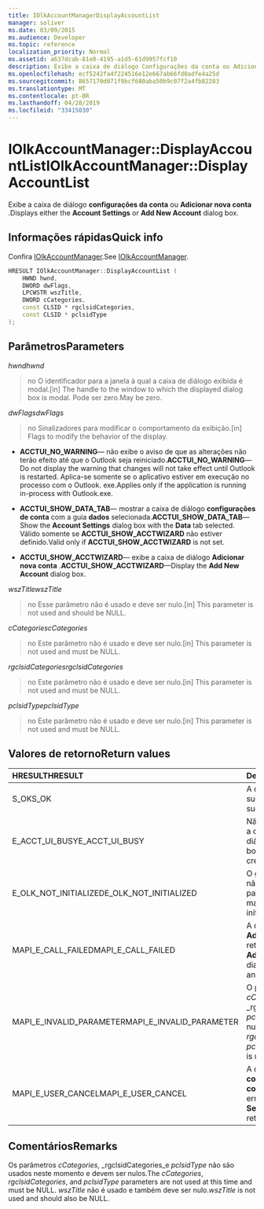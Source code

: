 ```yaml
---
title: IOlkAccountManagerDisplayAccountList
manager: soliver
ms.date: 03/09/2015
ms.audience: Developer
ms.topic: reference
localization_priority: Normal
ms.assetid: a637dcab-81e0-4195-a1d5-61d9957fcf10
description: Exibe a caixa de diálogo Configurações da conta ou Adicionar nova conta.
ms.openlocfilehash: ecf5242fa4f224516e12e667ab66fd0adfe4a25d
ms.sourcegitcommit: 8657170d071f9bcf680aba50b9c07f2a4fb82283
ms.translationtype: MT
ms.contentlocale: pt-BR
ms.lasthandoff: 04/28/2019
ms.locfileid: "33415030"
---
```

# <a name="iolkaccountmanagerdisplayaccountlist"></a><span data-ttu-id="3e568-103">IOlkAccountManager::DisplayAccountList</span><span class="sxs-lookup"><span data-stu-id="3e568-103">IOlkAccountManager::DisplayAccountList</span></span>

<span data-ttu-id="3e568-104">Exibe a caixa de diálogo **configurações da conta** ou **Adicionar nova conta** .</span><span class="sxs-lookup"><span data-stu-id="3e568-104">Displays either the **Account Settings** or **Add New Account** dialog box.</span></span> 
  
## <a name="quick-info"></a><span data-ttu-id="3e568-105">Informações rápidas</span><span class="sxs-lookup"><span data-stu-id="3e568-105">Quick info</span></span>

<span data-ttu-id="3e568-106">Confira [IOlkAccountManager](iolkaccountmanager.md).</span><span class="sxs-lookup"><span data-stu-id="3e568-106">See [IOlkAccountManager](iolkaccountmanager.md).</span></span>
  
```cpp
HRESULT IOlkAccountManager::DisplayAccountList ( 
    HWND hwnd,
    DWORD dwFlags,
    LPCWSTR wszTitle,
    DWORD cCategories,
    const CLSID * rgclsidCategories,
    const CLSID * pclsidType
);

```

## <a name="parameters"></a><span data-ttu-id="3e568-107">Parâmetros</span><span class="sxs-lookup"><span data-stu-id="3e568-107">Parameters</span></span>

<span data-ttu-id="3e568-108">_hwnd_</span><span class="sxs-lookup"><span data-stu-id="3e568-108">_hwnd_</span></span>
  
> <span data-ttu-id="3e568-109">no O identificador para a janela à qual a caixa de diálogo exibida é modal.</span><span class="sxs-lookup"><span data-stu-id="3e568-109">[in] The handle to the window to which the displayed dialog box is modal.</span></span> <span data-ttu-id="3e568-110">Pode ser zero.</span><span class="sxs-lookup"><span data-stu-id="3e568-110">May be zero.</span></span>
    
<span data-ttu-id="3e568-111">_dwFlags_</span><span class="sxs-lookup"><span data-stu-id="3e568-111">_dwFlags_</span></span>
  
> <span data-ttu-id="3e568-112">no Sinalizadores para modificar o comportamento da exibição.</span><span class="sxs-lookup"><span data-stu-id="3e568-112">[in] Flags to modify the behavior of the display.</span></span> 
    
   - <span data-ttu-id="3e568-113">**ACCTUI_NO_WARNING**— não exibe o aviso de que as alterações não terão efeito até que o Outlook seja reiniciado.</span><span class="sxs-lookup"><span data-stu-id="3e568-113">**ACCTUI_NO_WARNING**—Do not display the warning that changes will not take effect until Outlook is restarted.</span></span> <span data-ttu-id="3e568-114">Aplica-se somente se o aplicativo estiver em execução no processo com o Outlook. exe.</span><span class="sxs-lookup"><span data-stu-id="3e568-114">Applies only if the application is running in-process with Outlook.exe.</span></span>
    
   - <span data-ttu-id="3e568-115">**ACCTUI_SHOW_DATA_TAB**— mostrar a caixa de diálogo **configurações de conta** com a guia **dados** selecionada.</span><span class="sxs-lookup"><span data-stu-id="3e568-115">**ACCTUI_SHOW_DATA_TAB**—Show the **Account Settings** dialog box with the **Data** tab selected.</span></span> <span data-ttu-id="3e568-116">Válido somente se **ACCTUI_SHOW_ACCTWIZARD** não estiver definido.</span><span class="sxs-lookup"><span data-stu-id="3e568-116">Valid only if **ACCTUI_SHOW_ACCTWIZARD** is not set.</span></span> 
    
   - <span data-ttu-id="3e568-117">**ACCTUI_SHOW_ACCTWIZARD**— exibe a caixa de diálogo **Adicionar nova conta** .</span><span class="sxs-lookup"><span data-stu-id="3e568-117">**ACCTUI_SHOW_ACCTWIZARD**—Display the **Add New Account** dialog box.</span></span> 
    
<span data-ttu-id="3e568-118">_wszTitle_</span><span class="sxs-lookup"><span data-stu-id="3e568-118">_wszTitle_</span></span>
  
> <span data-ttu-id="3e568-119">no Esse parâmetro não é usado e deve ser nulo.</span><span class="sxs-lookup"><span data-stu-id="3e568-119">[in] This parameter is not used and should be NULL.</span></span>
    
<span data-ttu-id="3e568-120">_cCategories_</span><span class="sxs-lookup"><span data-stu-id="3e568-120">_cCategories_</span></span>
  
> <span data-ttu-id="3e568-121">no Este parâmetro não é usado e deve ser nulo.</span><span class="sxs-lookup"><span data-stu-id="3e568-121">[in] This parameter is not used and must be NULL.</span></span> 
    
<span data-ttu-id="3e568-122">_rgclsidCategories_</span><span class="sxs-lookup"><span data-stu-id="3e568-122">_rgclsidCategories_</span></span>
  
> <span data-ttu-id="3e568-123">no Este parâmetro não é usado e deve ser nulo.</span><span class="sxs-lookup"><span data-stu-id="3e568-123">[in] This parameter is not used and must be NULL.</span></span>
    
<span data-ttu-id="3e568-124">_pclsidType_</span><span class="sxs-lookup"><span data-stu-id="3e568-124">_pclsidType_</span></span>
  
> <span data-ttu-id="3e568-125">no Este parâmetro não é usado e deve ser nulo.</span><span class="sxs-lookup"><span data-stu-id="3e568-125">[in] This parameter is not used and must be NULL.</span></span>
    
## <a name="return-values"></a><span data-ttu-id="3e568-126">Valores de retorno</span><span class="sxs-lookup"><span data-stu-id="3e568-126">Return values</span></span>

|<span data-ttu-id="3e568-127">**HRESULT**</span><span class="sxs-lookup"><span data-stu-id="3e568-127">**HRESULT**</span></span>|<span data-ttu-id="3e568-128">**Descrição**</span><span class="sxs-lookup"><span data-stu-id="3e568-128">**Description**</span></span>|
|:-----|:-----|
|<span data-ttu-id="3e568-129">S_OK</span><span class="sxs-lookup"><span data-stu-id="3e568-129">S_OK</span></span>  <br/> |<span data-ttu-id="3e568-130">A chamada foi bem-sucedida.</span><span class="sxs-lookup"><span data-stu-id="3e568-130">The call was successful.</span></span>  <br/> |
|<span data-ttu-id="3e568-131">E_ACCT_UI_BUSY</span><span class="sxs-lookup"><span data-stu-id="3e568-131">E_ACCT_UI_BUSY</span></span>  <br/> |<span data-ttu-id="3e568-132">Não foi possível criar a caixa de diálogo.</span><span class="sxs-lookup"><span data-stu-id="3e568-132">The dialog box could not be created.</span></span>  <br/> |
|<span data-ttu-id="3e568-133">E_OLK_NOT_INITIALIZED</span><span class="sxs-lookup"><span data-stu-id="3e568-133">E_OLK_NOT_INITIALIZED</span></span>  <br/> |<span data-ttu-id="3e568-134">O gerente de contas não foi inicializado para uso.</span><span class="sxs-lookup"><span data-stu-id="3e568-134">The account manager has not been initialized for use.</span></span>  <br/> |
|<span data-ttu-id="3e568-135">MAPI_E_CALL_FAILED</span><span class="sxs-lookup"><span data-stu-id="3e568-135">MAPI_E_CALL_FAILED</span></span>  <br/> |<span data-ttu-id="3e568-136">A caixa de diálogo **Adicionar nova conta** retornou um erro.</span><span class="sxs-lookup"><span data-stu-id="3e568-136">The **Add New Account** dialog box returned an error.</span></span>  <br/> |
|<span data-ttu-id="3e568-137">MAPI_E_INVALID_PARAMETER</span><span class="sxs-lookup"><span data-stu-id="3e568-137">MAPI_E_INVALID_PARAMETER</span></span>  <br/> |<span data-ttu-id="3e568-138">O parâmetro _cCategories_, _rgclsidCategories_ou _pclsidType_ é não nulo.</span><span class="sxs-lookup"><span data-stu-id="3e568-138">The  _cCategories_,  _rgclsidCategories_, or  _pclsidType_ parameter is non-NULL.</span></span>  <br/> |
|<span data-ttu-id="3e568-139">MAPI_E_USER_CANCEL</span><span class="sxs-lookup"><span data-stu-id="3e568-139">MAPI_E_USER_CANCEL</span></span>  <br/> |<span data-ttu-id="3e568-140">A caixa de diálogo **configurações da conta** retornou um erro.</span><span class="sxs-lookup"><span data-stu-id="3e568-140">The **Account Settings** dialog box returned an error.</span></span>  <br/> |
   
## <a name="remarks"></a><span data-ttu-id="3e568-141">Comentários</span><span class="sxs-lookup"><span data-stu-id="3e568-141">Remarks</span></span>

<span data-ttu-id="3e568-142">Os parâmetros _cCategories_, _rgclsidCategories_e _pclsidType_ não são usados neste momento e devem ser nulos.</span><span class="sxs-lookup"><span data-stu-id="3e568-142">The  _cCategories_,  _rgclsidCategories_, and  _pclsidType_ parameters are not used at this time and must be NULL.</span></span>  <span data-ttu-id="3e568-143">_wszTitle_ não é usado e também deve ser nulo.</span><span class="sxs-lookup"><span data-stu-id="3e568-143">_wszTitle_ is not used and should also be NULL.</span></span> 
  

